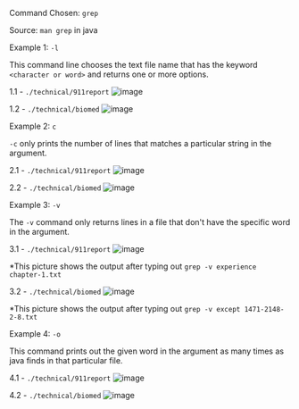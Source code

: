 Command Chosen: `grep`

Source: `man grep` in java

Example 1: `-l`

This command line chooses the text file name that has the keyword `<character or word>` and returns one or more options.

1.1 - `./technical/911report`
![image](https://github.com/DirectJava/cs15l-Lab3/assets/122843554/be5361f8-f4b3-41f1-bb4f-895992978d29)

1.2 - `./technical/biomed`
![image](https://github.com/DirectJava/cs15l-Lab3/assets/122843554/25085be4-630b-4dbd-b5b6-c261f9869cb5)

Example 2: `c` 

`-c` only prints the number of lines that matches a particular string in the argument.

2.1 - `./technical/911report`
![image](https://github.com/DirectJava/cs15l-Lab3/assets/122843554/94796247-e2f4-408d-9176-e38478ccf8d0)

2.2 - `./technical/biomed`
![image](https://github.com/DirectJava/cs15l-Lab3/assets/122843554/bdc07376-4b36-4e9d-bcde-e13175604a4e)

Example 3: `-v`

The `-v` command only returns lines in a file that don't have the specific word in the argument.

3.1 - `./technical/911report`
![image](https://github.com/DirectJava/cs15l-Lab3/assets/122843554/105f3084-e2f7-45da-a0e5-3f036fc85b03)

*This picture shows the output after typing out `grep -v experience chapter-1.txt`

3.2 - `./technical/biomed`
![image](https://github.com/DirectJava/cs15l-Lab3/assets/122843554/add6487a-f31a-4dc9-b55e-b73446d00088)

*This picture shows the output after typing out `grep -v except 1471-2148-2-8.txt`


Example 4: `-o`

This command prints out the given word in the argument as many times as java finds in that particular file.

4.1 - `./technical/911report`
![image](https://github.com/DirectJava/cs15l-Lab3/assets/122843554/3977b273-8710-4b35-9635-9e61d3389409)

4.2 - `./technical/biomed`
![image](https://github.com/DirectJava/cs15l-Lab3/assets/122843554/d2b1fa25-d9fc-4afe-b728-2a43cbc9a3c4)

